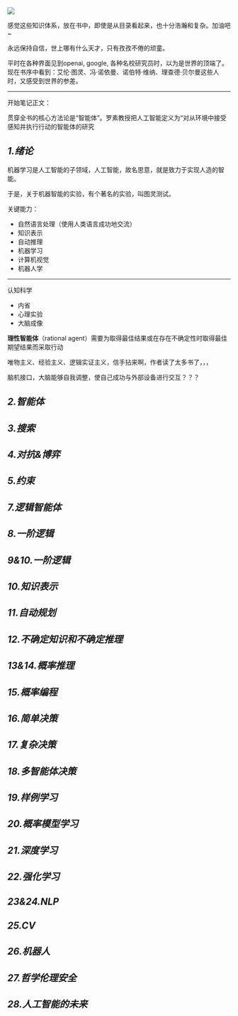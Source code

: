 
<img src="https://img-1301102143.cos.ap-beijing.myqcloud.com/20230726213624.png">

感觉这些知识体系，放在书中，即使是从目录看起来，也十分浩瀚和复杂。加油吧~

永远保持自信，世上哪有什么天才，只有孜孜不倦的顽童。

平时在各种界面见到openai, google, 各种名校研究员时，以为是世界的顶端了。现在书序中看到：艾伦·图灵、冯·诺依曼、诺伯特·维纳、理查德·贝尔曼这些人时，又感受到世界的参差。

------------------

开始笔记正文：


贯穿全书的核心方法论是“智能体”。罗素教授把人工智能定义为“对从环境中接受感知并执行行动的智能体的研究

## _1.绪论_

机器学习是人工智能的子领域，人工智能，故名思意，就是致力于实现人造的智能。

于是，关于机器智能的实验，有个著名的实验，叫图灵测试。

关键能力：
- 自然语言处理（使用人类语言成功地交流）
- 知识表示
- 自动推理
- 机器学习
- 计算机视觉
- 机器人学

--------------------

认知科学
- 内省
- 心理实验
- 大脑成像

**理性智能体**（rational agent）需要为取得最佳结果或在存在不确定性时取得最佳期望结果而采取行动

唯物主义、经验主义、逻辑实证主义，信手拈来啊，作者读了太多书了，，，

脑机接口，大脑能够自我调整，使自己成功与外部设备进行交互？？？


## _2.智能体_

## _3.搜索_



## _4.对抗&博弈_



## _5.约束_



## _7.逻辑智能体_



## _8.一阶逻辑_


## _9&10.一阶逻辑_


## _10.知识表示_


## _11.自动规划_


## _12.不确定知识和不确定推理_


## _13&14.概率推理_

## _15.概率编程_

## _16.简单决策_

## _17.复杂决策_

## _18.多智能体决策_

## _19.样例学习_

## _20.概率模型学习_

## _21.深度学习_

## _22.强化学习_

## _23&24.NLP_

## _25.CV_

## _26.机器人_

## _27.哲学伦理安全_

## _28.人工智能的未来_

